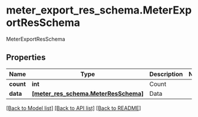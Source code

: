# meter_export_res_schema.MeterExportResSchema

MeterExportResSchema
## Properties
Name | Type | Description | Notes
------------ | ------------- | ------------- | -------------
**count** | **int** | Count | 
**data** | [**[meter_res_schema.MeterResSchema]**](MeterResSchema.md) | Data | 

[[Back to Model list]](../README.md#documentation-for-models) [[Back to API list]](../README.md#documentation-for-api-endpoints) [[Back to README]](../README.md)


